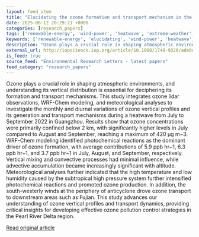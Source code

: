 ```yaml
---
layout: feed_item
title: "Elucidating the ozone formation and transport mechanism in the Pearl River Delta against the backdrop of heatwave"
date: 2025-06-12 20:29:21 +0000
categories: [research_papers]
tags: ['renewable-energy', 'wind-power', 'heatwave', 'extreme-weather', 'cyclone', 'tropical-storms']
keywords: ['renewable-energy', 'elucidating', 'wind-power', 'heatwave', 'extreme-weather', 'cyclone', 'formation', 'ozone']
description: "Ozone plays a crucial role in shaping atmospheric environments, and understanding its vertical distribution is essential for deciphering its formation and tr..."
external_url: http://iopscience.iop.org/article/10.1088/1748-9326/ade0da
is_feed: true
source_feed: "Environmental Research Letters - latest papers"
feed_category: "research_papers"
---
```


Ozone plays a crucial role in shaping atmospheric environments, and understanding its vertical distribution is essential for deciphering its formation and transport mechanisms. This study integrates ozone lidar observations, WRF-Chem modeling, and meteorological analyses to investigate the monthly and diurnal variations of ozone vertical profiles and its generation and transport mechanisms during a heatwave from July to September 2022 in Guangzhou. Results show that ozone concentrations were primarily confined below 2 km, with significantly higher levels in July compared to August and September, reaching a maximum of 420 μg m−3. WRF-Chem modeling identified photochemical reactions as the dominant driver of ozone formation, with average contributions of 5.9 ppb hr−1, 6.3 ppb hr−1, and 3.7 ppb hr−1 in July, August, and September, respectively. Vertical mixing and convective processes had minimal influence, while advective accumulation became increasingly significant with altitude. Meteorological analyses further indicated that the high temperature and low humidity caused by the subtropical high pressure system further intensified photochemical reactions and promoted ozone production. In addition, the south-westerly winds at the periphery of anticyclone drove ozone transport to downstream areas such as Fujian. This study advances our understanding of ozone vertical profiles and transport dynamics, providing critical insights for developing effective ozone pollution control strategies in the Pearl River Delta region.

[Read original article](http://iopscience.iop.org/article/10.1088/1748-9326/ade0da)
